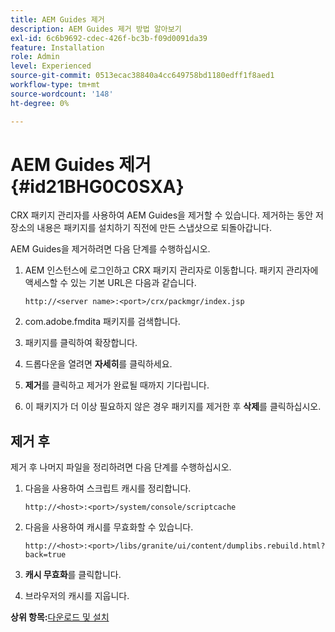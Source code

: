 ```yaml
---
title: AEM Guides 제거
description: AEM Guides 제거 방법 알아보기
exl-id: 6c6b9692-cdec-426f-bc3b-f09d0091da39
feature: Installation
role: Admin
level: Experienced
source-git-commit: 0513ecac38840a4cc649758bd1180edff1f8aed1
workflow-type: tm+mt
source-wordcount: '148'
ht-degree: 0%

---
```


# AEM Guides 제거 {#id21BHG0C0SXA}

CRX 패키지 관리자를 사용하여 AEM Guides을 제거할 수 있습니다. 제거하는 동안 저장소의 내용은 패키지를 설치하기 직전에 만든 스냅샷으로 되돌아갑니다.

AEM Guides을 제거하려면 다음 단계를 수행하십시오.

1. AEM 인스턴스에 로그인하고 CRX 패키지 관리자로 이동합니다. 패키지 관리자에 액세스할 수 있는 기본 URL은 다음과 같습니다.

   ```http
   http://<server name>:<port>/crx/packmgr/index.jsp
   ```

1. com.adobe.fmdita 패키지를 검색합니다.
1. 패키지를 클릭하여 확장합니다.
1. 드롭다운을 열려면 **자세히**&#x200B;를 클릭하세요.
1. **제거**&#x200B;를 클릭하고 제거가 완료될 때까지 기다립니다.
1. 이 패키지가 더 이상 필요하지 않은 경우 패키지를 제거한 후 **삭제**&#x200B;를 클릭하십시오.

## 제거 후

제거 후 나머지 파일을 정리하려면 다음 단계를 수행하십시오.

1. 다음을 사용하여 스크립트 캐시를 정리합니다.

   ```http
   http://<host>:<port>/system/console/scriptcache
   ```

1. 다음을 사용하여 캐시를 무효화할 수 있습니다.

   ```http
   http://<host>:<port>/libs/granite/ui/content/dumplibs.rebuild.html?back=true
   ```

1. **캐시 무효화**&#x200B;를 클릭합니다.
1. 브라우저의 캐시를 지웁니다.

**상위 항목:**[&#x200B;다운로드 및 설치](download-install.md)
